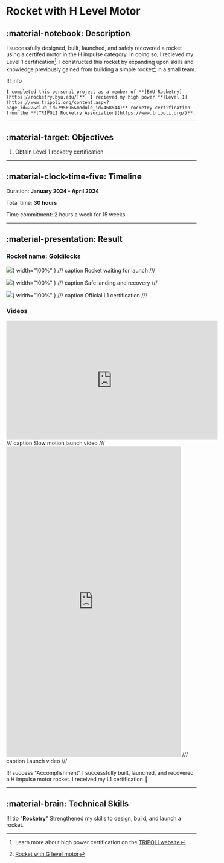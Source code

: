# Rocket with H Level Motor

## :material-notebook: Description

I successfully designed, built, launched, and safely recovered a rocket using a certifed motor in the H impulse category. In doing so, I recieved my Level 1 certification[^1]. I constructed this rocket by expanding upon skills and knowledge previously gained from building a simple rocket[^2] in a small team.

[^1]: Learn more about high power certification on the [TRIPOLI website](https://www.tripoli.org/content.aspx?page_id=22&club_id=795696&module_id=468541)
[^2]: [Rocket with G level motor](/project-portfolio/projects/2023/G-rocket.md)

!!! info

    I completed this personal project as a member of **[BYU Rocketry](https://rocketry.byu.edu/)**. I recieved my high power **[Level 1](https://www.tripoli.org/content.aspx?page_id=22&club_id=795696&module_id=468544)** rocketry certification from the **[TRIPOLI Rocketry Association](https://www.tripoli.org/)**.

***

## :material-target: Objectives

1. Obtain Level 1 rocketry certification

***

## :material-clock-time-five: Timeline

Duration: **January 2024 - April 2024**

Total time: **30 hours**

Time commitment: 2 hours a week for 15 weeks

***

## :material-presentation: Result

### Rocket name: **Goldilocks**

![](assets/H-rocket/Hrocket4.jpg){ width="100%" }
/// caption
Rocket waiting for launch
///

![](assets/H-rocket/Hrocket1.jpg){ width="100%" }
/// caption
Safe landing and recovery
///

![](assets/H-rocket/Hrocket3.jpg){ width="100%" }
/// caption
Official L1 certification
///

### Videos

<iframe width="560" height="315" src="https://www.youtube.com/embed/LEaBT3fgHdg?si=cehpYZbjEgKE6S7O" title="YouTube video player" frameborder="0" allow="accelerometer; autoplay; clipboard-write; encrypted-media; gyroscope; picture-in-picture; web-share" referrerpolicy="strict-origin-when-cross-origin" allowfullscreen></iframe>
/// caption
Slow motion launch video
///

<iframe width="462" height="822" src="https://www.youtube.com/embed/xoYTLIH87pw" title="L1 Launch 3/16/24" frameborder="0" allow="accelerometer; autoplay; clipboard-write; encrypted-media; gyroscope; picture-in-picture; web-share" referrerpolicy="strict-origin-when-cross-origin" allowfullscreen></iframe>
/// caption
Launch video
///

!!! success "Accomplishment"
    I successfully built, launched, and recovered a H impulse motor rocket. I received my L1 certification :partying_face:
    
***

## :material-brain: Technical Skills

!!! tip "**Rocketry**"
    Strengthened my skills to design, build, and launch a rocket.